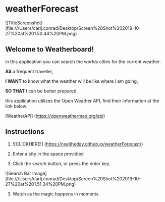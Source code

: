 # weatherForecast

![TitleScreenshot] (file:///Users/carlj.conrad/Desktop/Screen%20Shot%202019-10-27%20at%201.50.44%20PM.png)

## Welcome to Weatherboard!

in this application you can search the worlds cities for the current weather.

**AS** a frequent traveller,

**I WANT** to know what the weather will be like where I am going,

**SO THAT** I can be better prepared.

this application utilizes the Open Weather API, find their information at the link below:


[WeatherAPI] (https://openweathermap.org/api)

## Instructions

1. ![CLICKHERE!] (https://ceejtheday.github.io/weatherForecast/)

2. Enter a city in the space providied

3. Click the search button, or press the enter key.

![Search Bar Image] (file:///Users/carlj.conrad/Desktop/Screen%20Shot%202019-10-27%20at%201.51.34%20PM.png)

3. Watch as the magic happens in moments.


